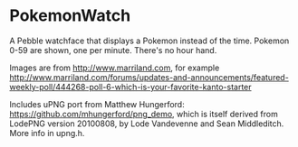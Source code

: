 # PokemonWatch

A Pebble watchface that displays a Pokemon instead of the time. Pokemon 0-59 are shown, one per minute. There's no hour hand.

Images are from <http://www.marriland.com>, for example <http://www.marriland.com/forums/updates-and-announcements/featured-weekly-poll/444268-poll-6-which-is-your-favorite-kanto-starter>

Includes uPNG port from Matthew Hungerford: <https://github.com/mhungerford/png_demo>, which is itself derived from LodePNG version 20100808, by Lode Vandevenne and Sean Middleditch. More info in upng.h.


